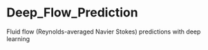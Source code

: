 # Deep_Flow_Prediction
 Fluid flow (Reynolds-averaged Navier Stokes) predictions with deep learning
